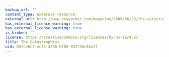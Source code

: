 ```yaml
---
backup_url: ''
content_type: external-resource
external_url: http://www.newyorker.com/magazine/2009/06/29/the-catastrophist
has_external_licence_warning: true
has_external_license_warning: true
is_broken: ''
license: https://creativecommons.org/licenses/by-nc-sa/4.0/
title: The Catastrophist
uid: 84fce0c7-ecf4-4266-bf85-032736c8ba7f
---
```

